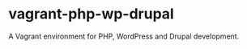 vagrant-php-wp-drupal
=====================

A Vagrant environment for PHP, WordPress and Drupal development.
